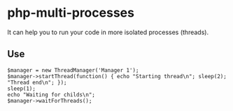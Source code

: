 # php-multi-processes

It can help you to run your code in more isolated processes (threads).

## Use

    $manager = new ThreadManager('Manager 1');
    $manager->startThread(function() { echo "Starting thread\n"; sleep(2); "Thread end\n"; });
    sleep(1);
    echo "Waiting for childs\n";
    $manager->waitForThreads();
